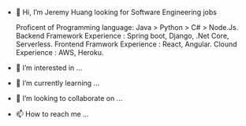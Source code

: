 - 👋 Hi, I’m Jeremy Huang looking for Software Engineering jobs
     
     Proficent of Programming language: Java > Python > C# > Node.Js.
     Backend Framework Experience     : Spring boot, Django, .Net Core, Serverless.
     Frontend Framwork Experience     : React, Angular.
     Clound Experience                : AWS, Heroku.     
     
- 👀 I’m interested in ...
- 🌱 I’m currently learning ...
- 💞️ I’m looking to collaborate on ...
- 📫 How to reach me ...

<!---
ilhhw88/ilhhw88 is a ✨ special ✨ repository because its `README.md` (this file) appears on your GitHub profile.
You can click the Preview link to take a look at your changes.
--->
